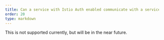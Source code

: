 ```yaml
---
title: Can a service with Istio Auth enabled communicate with a service without Istio?
order: 20
type: markdown
---
```

This is not supported currently, but will be in the near future.
